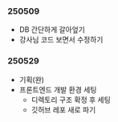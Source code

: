 ### 250509 
- DB 간단하게 갈아엎기
- 강사님 코드 보면서 수정하기

### 250529 
- 기획(완)
- 프론트엔드 개발 환경 세팅
    - 디렉토리 구조 확정 후 세팅
    - 깃허브 레포 새로 파기 